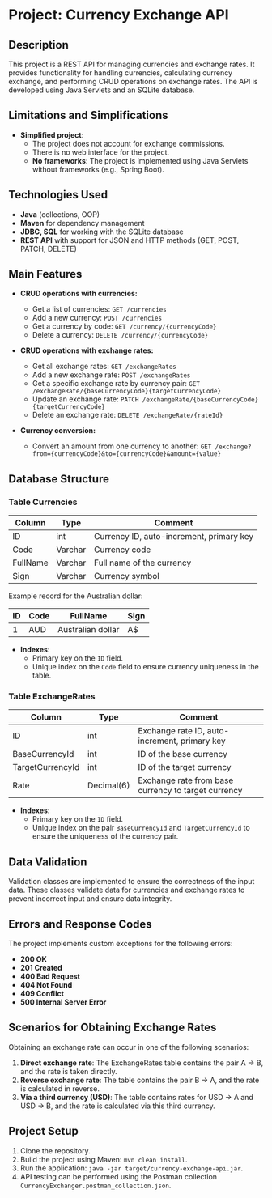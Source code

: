
# Project: Currency Exchange API

## Description
This project is a REST API for managing currencies and exchange rates. It provides functionality for handling currencies, calculating currency exchange, and performing CRUD operations on exchange rates. The API is developed using Java Servlets and an SQLite database.

## Limitations and Simplifications
- **Simplified project**: 
  - The project does not account for exchange commissions.
  - There is no web interface for the project.
  - **No frameworks**: The project is implemented using Java Servlets without frameworks (e.g., Spring Boot).

## Technologies Used
- **Java** (collections, OOP)
- **Maven** for dependency management
- **JDBC, SQL** for working with the SQLite database
- **REST API** with support for JSON and HTTP methods (GET, POST, PATCH, DELETE)

## Main Features
- **CRUD operations with currencies:**
  - Get a list of currencies: `GET /currencies`
  - Add a new currency: `POST /currencies`
  - Get a currency by code: `GET /currency/{currencyCode}`
  - Delete a currency: `DELETE /currency/{currencyCode}`

- **CRUD operations with exchange rates:**
  - Get all exchange rates: `GET /exchangeRates`
  - Add a new exchange rate: `POST /exchangeRates`
  - Get a specific exchange rate by currency pair: `GET /exchangeRate/{baseCurrencyCode}{targetCurrencyCode}`
  - Update an exchange rate: `PATCH /exchangeRate/{baseCurrencyCode}{targetCurrencyCode}`
  - Delete an exchange rate: `DELETE /exchangeRate/{rateId}`

- **Currency conversion:**
  - Convert an amount from one currency to another: `GET /exchange?from={currencyCode}&to={currencyCode}&amount={value}`

## Database Structure

### Table **Currencies**
| Column   | Type     | Comment                                                   |
|----------|----------|------------------------------------------------------------|
| ID       | int      | Currency ID, auto-increment, primary key                   |
| Code     | Varchar  | Currency code                                              |
| FullName | Varchar  | Full name of the currency                                  |
| Sign     | Varchar  | Currency symbol                                            |

Example record for the Australian dollar:

| ID  | Code | FullName           | Sign |
|-----|------|--------------------|------|
| 1   | AUD  | Australian dollar   | A$   |

- **Indexes**:
  - Primary key on the `ID` field.
  - Unique index on the `Code` field to ensure currency uniqueness in the table.

### Table **ExchangeRates**
| Column          | Type          | Comment                                                    |
|-----------------|---------------|------------------------------------------------------------|
| ID              | int           | Exchange rate ID, auto-increment, primary key               |
| BaseCurrencyId  | int           | ID of the base currency                                     |
| TargetCurrencyId| int           | ID of the target currency                                   |
| Rate            | Decimal(6)    | Exchange rate from base currency to target currency         |

- **Indexes**:
  - Primary key on the `ID` field.
  - Unique index on the pair `BaseCurrencyId` and `TargetCurrencyId` to ensure the uniqueness of the currency pair.

## Data Validation
Validation classes are implemented to ensure the correctness of the input data. These classes validate data for currencies and exchange rates to prevent incorrect input and ensure data integrity.

## Errors and Response Codes
The project implements custom exceptions for the following errors:
- **200 OK**
- **201 Created**
- **400 Bad Request**
- **404 Not Found**
- **409 Conflict**
- **500 Internal Server Error**

## Scenarios for Obtaining Exchange Rates
Obtaining an exchange rate can occur in one of the following scenarios:
1. **Direct exchange rate**: The ExchangeRates table contains the pair A → B, and the rate is taken directly.
2. **Reverse exchange rate**: The table contains the pair B → A, and the rate is calculated in reverse.
3. **Via a third currency (USD)**: The table contains rates for USD → A and USD → B, and the rate is calculated via this third currency.

## Project Setup
1. Clone the repository.
2. Build the project using Maven: `mvn clean install`.
3. Run the application: `java -jar target/currency-exchange-api.jar`.
4. API testing can be performed using the Postman collection `CurrencyExchanger.postman_collection.json`.
